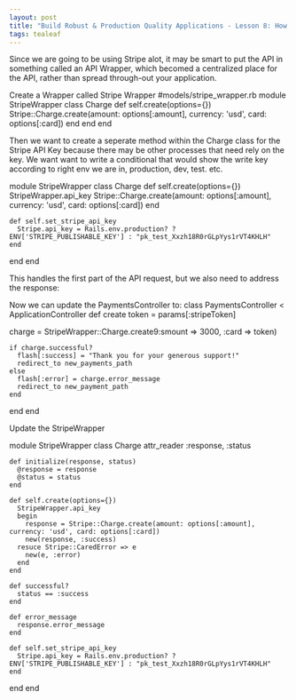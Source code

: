 ```yaml
---
layout: post
title: "Build Robust & Production Quality Applications - Lesson 8: How to Build API Wrappers"
tags: tealeaf
---
```

Since we are going to be using Stripe alot, it may be smart to put the API in something called an API Wrapper, which becomed a centralized place for the API, rather than spread through-out your application.

Create a Wrapper called Stripe Wrapper
#models/stripe_wrapper.rb
module StripeWrapper
  class Charge
    def self.create(options={})
      Stripe::Charge.create(amount: options[:amount], currency: 'usd', card: options[:card])
    end
  end
end


Then we want to create a seperate method within the Charge class for the Stripe API Key because there may be other processes that need rely on the key. We want want to write a conditional that would show the write key according to right env we are in, production, dev, test. etc.

module StripeWrapper
  class Charge
    def self.create(options={})
      StripeWrapper.api_key
      Stripe::Charge.create(amount: options[:amount], currency: 'usd', card: options[:card])
    end

    def self.set_stripe_api_key
      Stripe.api_key = Rails.env.production? ? ENV['STRIPE_PUBLISHABLE_KEY'] : "pk_test_Xxzh18R0rGLpYys1rVT4KHLH"
    end
  end
end

This handles the first part of the API request, but we also need to address the response:

Now we can update the PaymentsController to:
class PaymentsController < ApplicationController
def create
  token  = params[:stripeToken]

  charge = StripeWrapper::Charge.create9:smount => 3000, :card => token)

    if charge.successful?
      flash[:success] = "Thank you for your generous support!"
      redirect_to new_payments_path
    else
      flash[:error] = charge.error_message
      redirect_to new_payment_path
    end
  end
end

Update the StripeWrapper

module StripeWrapper
  class Charge
    attr_reader :response, :status

    def initialize(response, status)
      @response = response
      @status = status
    end

    def self.create(options={})
      StripeWrapper.api_key
      begin
        response = Stripe::Charge.create(amount: options[:amount], currency: 'usd', card: options[:card])
        new(response, :success)
      resuce Stripe::CaredError => e
        new(e, :error)
      end
    end

    def successful?
      status == :success
    end

    def error_message
      response.error_message
    end

    def self.set_stripe_api_key
      Stripe.api_key = Rails.env.production? ? ENV['STRIPE_PUBLISHABLE_KEY'] : "pk_test_Xxzh18R0rGLpYys1rVT4KHLH"
    end
  end
end

